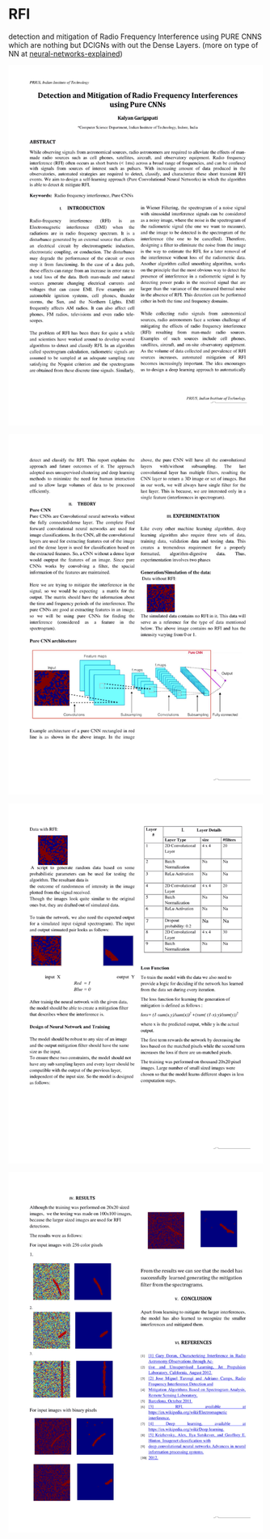 # RFI
detection and mitigation of Radio Frequency Interference using PURE CNNS  which are nothing but DCIGNs with out the Dense Layers.
(more on type of NN at [neural-networks-explained](https://towardsdatascience.com/the-mostly-complete-chart-of-neural-networks-explained-3fb6f2367464))

![](https://github.com/kalyan0510/RFI/blob/master/writing/Detection%20and%20Mitigation%20of%20Radio%20Frequency%20Interferences%20using%20Pure%20CNNs-1.jpg?raw=true)

![](https://github.com/kalyan0510/RFI/blob/master/writing/Detection%20and%20Mitigation%20of%20Radio%20Frequency%20Interferences%20using%20Pure%20CNNs-2.jpg?raw=true)

![](https://github.com/kalyan0510/RFI/blob/master/writing/Detection%20and%20Mitigation%20of%20Radio%20Frequency%20Interferences%20using%20Pure%20CNNs-3.jpg?raw=true)

![](https://github.com/kalyan0510/RFI/blob/master/writing/Detection%20and%20Mitigation%20of%20Radio%20Frequency%20Interferences%20using%20Pure%20CNNs-4.jpg?raw=true)
